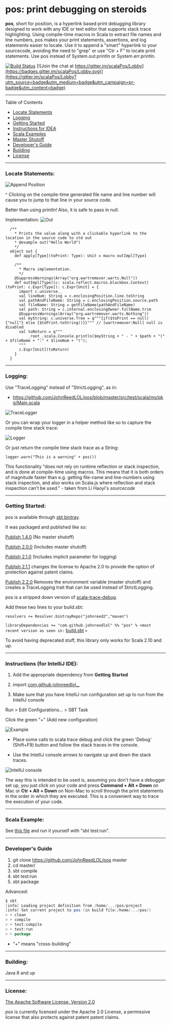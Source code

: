 # pos: print debugging on steroids

**pos**, short for position, is a hyperlink based print debugging library designed to work with any IDE or text editor that supports stack trace highlighting. Using compile-time macros in Scala to extract file names and line numbers, pos makes your print statements, assertions, and log statements easier to locate. Use it to append a "smart" hyperlink to your sourcecode, avoiding the need to "grep" or use "Ctr + F" to locate print statements. Use pos instead of System.out.println or System.err.println.

[![Build Status](https://travis-ci.com/JohnReedLOL/pos.svg?branch=master)](https://travis-ci.com/JohnReedLOL/pos) [![Join the chat at https://gitter.im/scalaPos/Lobby](https://badges.gitter.im/scalaPos/Lobby.svg)](https://gitter.im/scalaPos/Lobby?utm_source=badge&utm_medium=badge&utm_campaign=pr-badge&utm_content=badge)

____________________________________________________________________________________________________________________

Table of Contents

* <a href="#Locate-Statements">Locate Statements</a>
* <a href="#Logging">Logging</a>
* <a href="#Getting-Started">Getting Started</a>
* <a href="#Instructions">Instructions for IDEA</a>
* <a href="#Scala-Examples">Scala Examples</a>
* <a href="#Master-Shutoff">Master Shutoff</a>
* <a href="#Developers-Guide">Developer's Guide</a>
* <a href="#Building">Building</a>
* <a href="#License">License</a>

____________________________________________________________________________________________________________________


<a name="Locate-Statements"></a>

### Locate Statements:

![Append Position](https://i.imgur.com/Mf9zST9.png)

^ Clicking on the compile-time generated file name and line number will cause you to jump to that line in your source code.

Better than using println! Also, it is safe to pass in null.

Implementation:
![Out](https://i.imgur.com/B3mO3SOh.jpg)

```
  /**
    * Prints the value along with a clickable hyperlink to the location in the source code to std out
    * @example out("Hello World")
    */
  object out {
    def apply[Type](toPrint: Type): Unit = macro outImpl[Type]

    /**
      * Macro implementation.
      */
    @SuppressWarnings(Array("org.wartremover.warts.Null"))
    def outImpl[Type](c: scala.reflect.macros.blackbox.Context)(toPrint: c.Expr[Type]): c.Expr[Unit] = {
      import c.universe._
      val lineNum: String = c.enclosingPosition.line.toString
      val pathAndFileName: String = c.enclosingPosition.source.path
      val fileName: String = getFileName(pathAndFileName)
      val path: String = c.internal.enclosingOwner.fullName.trim
      @SuppressWarnings(Array("org.wartremover.warts.Nothing"))
      val myString: c.universe.Tree = q"""{if($toPrint == null) {"null"} else {$toPrint.toString()}}""" // [wartremover:Null] null is disabled
      val toReturn = q"""
          _root_.scala.Console.println($myString + " - " + $path + "(" + $fileName + ":" + $lineNum + ")");
      """
      c.Expr[Unit](toReturn)
    }
  }
```

____________________________________________________________________________________________________________________

<a name="Logging"></a>

### Logging:

Use "TraceLogging" instead of "StrictLogging", as in: 
- https://github.com/JohnReedLOL/pos/blob/master/src/test/scala/my/pkg/Main.scala 

![TraceLogger](https://i.imgur.com/pG3s3hI.png)

Or you can wrap your logger in a helper method like so to capture the compile time stack trace:

![Logger](https://i.imgur.com/wkXxbCd.png)

Or just return the compile time stack trace as a String:

`logger.warn("This is a warning" + pos())`

This functionality "does not rely on runtime reflection or stack inspection, and is done at compile-time using macros. This means that it is both orders of magnitude faster than e.g. getting file-name and line-numbers using stack inspection, and also works on Scala.js where reflection and stack inspection can't be used." - taken from Li Haoyi's *sourcecode*

____________________________________________________________________________________________________________________

<a name="Getting-Started"></a>

### Getting Started:

pos is available through [sbt bintray](https://bintray.com/johnreed2/maven/pos).

It was packaged and published like so:

[Publish 1.4.0](https://gist.githubusercontent.com/JohnReedLOL/ee707f7900938679a1b23f069565c899/raw/ffd583128890cab48ef9a7f106b432213bb9abf3/publish-1.4.0.txt) (No master shutoff)

[Publish 2.0.0](https://gist.githubusercontent.com/JohnReedLOL/b34c10ae91f547823d3a65e0a79e3023/raw/40492342884a315da48eb402461f663c89ce2476/publish-2.0.0.txt) (Includes master shutoff)

[Publish 2.1.0](https://gist.githubusercontent.com/JohnReedLOL/70f1e17a9ceb338140b27cd90eb78841/raw/b129b8425080f8f33152ef4edd938c775f7c210a/publish-2.1.0.txt) (Includes implicit parameter for logging)

[Publish 2.1.1](https://gist.github.com/JohnReedLOL/949ae6dd7e3186fe00f612790a19d7e7) changes the license to Apache 2.0 to provide the option of protection against patent claims.

[Publish 2.2.0](https://github.com/sbt/sbt-bintray/issues/164)
Removes the environment variable (master shutoff) and creates a TraceLogging trait that can be used instead of StrictLogging.

pos is a stripped down version of [scala-trace-debug](https://github.com/JohnReedLOL/scala-trace-debug).

Add these two lines to your build.sbt:

`resolvers += Resolver.bintrayRepo("johnreed2","maven")`

`libraryDependencies += "com.github.johnreedlol" %% "pos" % <most recent version as seen in:` [build.sbt](build.sbt) `>`

To avoid having deprecated stuff, this library only works for Scala 2.10 and up.
____________________________________________________________________________________________________________________

<a name="Instructions"></a>

### Instructions (for IntelliJ IDE):

1. Add the appropriate dependency from **Getting Started**

2. import [com.github.johnreedlol._](src/main/scala/com/github/johnreedlol/package.scala)

3. Make sure that you have IntelliJ run configuration set up to run from the IntelliJ console

Run > Edit Configurations... > SBT Task

Click the green "+" (Add new configuration)

![Example](https://i.imgur.com/hQsYPDW.png)

- Place some calls to scala trace debug and click the green 'Debug' (Shift+F9) button and follow the stack traces in the console. 
 
- Use the IntelliJ console arrows to navigate up and down the stack traces.

![IntelliJ console](https://i.imgur.com/0reDRBO.png)

The way this is intended to be used is, assuming you don't have a debugger set up, you just click on your code and press **Command + Alt + Down** on Mac or **Ctr + Alt + Down** on Non-Mac to scroll through the print statements in the order in which they are executed. This is a convenient way to trace the execution of your code.

____________________________________________________________________________________________________________________

<a name="Scala-Examples"></a>

### Scala Example:

See [this file](src/test/scala/my/pkg/Main.scala) and run it yourself with "sbt test:run".

____________________________________________________________________________________________________________________

### Developer's Guide

<a name="Developers-Guide"></a>

1. git clone https://github.com/JohnReedLOL/pos master
2. cd master/
3. sbt compile
4. sbt test:run
5. sbt package

Advanced: 
```scala
$ sbt
[info] Loading project definition from /home/.../pos/project
[info] Set current project to pos (in build file:/home/.../pos/)
> + clean
> + compile
> + test:compile
> + test:run
> + package
```

* "+" means "cross-building"

____________________________________________________________________________________________________________________

<a name="Building"></a>

### Building:

Java 8 and up

____________________________________________________________________________________________________________________

<a name="License"></a>

### License:

[The Apache Software License, Version 2.0](http://www.apache.org/licenses/LICENSE-2.0.txt)

*pos* is currently licensed under the Apache 2.0 License, a permissive license that also protects against patent patent claims.
